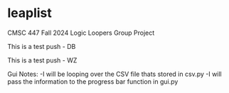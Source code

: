 # leaplist
CMSC 447 Fall 2024 Logic Loopers Group Project

This is a test push - DB

This is a test push - WZ

Gui Notes:
    -I will be looping over the CSV file thats stored in csv.py
    -I will pass the information to the progress bar function in gui.py